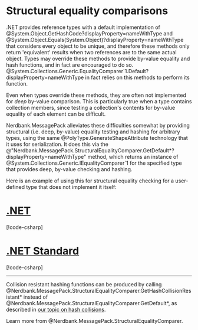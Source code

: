 # Structural equality comparisons

.NET provides reference types with a default implementation of @System.Object.GetHashCode?displayProperty=nameWithType and @System.Object.Equals(System.Object)?displayProperty=nameWithType that considers every object to be unique, and therefore these methods only return 'equivalent' results when two references are to the same actual object.
Types may override these methods to provide by-value equality and hash functions, and in fact are encouraged to do so.
@System.Collections.Generic.EqualityComparer`1.Default?displayProperty=nameWithType in fact relies on this methods to perform its function.

Even when types override these methods, they are often not implemented for _deep_ by-value comparison.
This is particularly true when a type contains collection members, since testing a collection's contents for by-value equality of each element can be difficult.

Nerdbank.MessagePack alleviates these difficulties somewhat by providing structural (i.e. deep, by-value) equality testing and hashing for arbitrary types, using the same @PolyType.GenerateShapeAttribute technology that it uses for serialization.
It does this via the @"Nerdbank.MessagePack.StructuralEqualityComparer.GetDefault*?displayProperty=nameWithType" method, which returns an instance of @System.Collections.Generic.IEqualityComparer`1 for the specified type that provides deep, by-value checking and hashing.

Here is an example of using this for structural equality checking for a user-defined type that does not implement it itself:

# [.NET](#tab/net)

[!code-csharp[](../../samples/StructuralEquality.cs#StructuralEqualityNET)]

# [.NET Standard](#tab/netfx)

[!code-csharp[](../../samples/StructuralEquality.cs#StructuralEqualityNETFX)]

---

Collision resistant hashing functions can be produced by calling @Nerdbank.MessagePack.StructuralEqualityComparer.GetHashCollisionResistant* instead of @Nerdbank.MessagePack.StructuralEqualityComparer.GetDefault*, as described in [our topic on hash collisions](security.md#hash-collisions).

Learn more from @Nerdbank.MessagePack.StructuralEqualityComparer.
